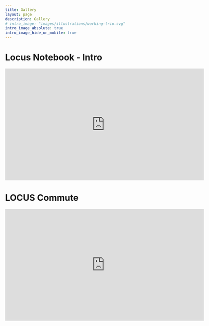 ```yaml
---
title: Gallery
layout: page
description: Gallery
# intro_image: "images/illustrations/working-trio.svg"
intro_image_absolute: true
intro_image_hide_on_mobile: true
---
```


# Locus Notebook - Intro

<iframe src="https://player.vimeo.com/video/500641896?h=db4788bd84" width="640" height="360" frameborder="0" allow="autoplay; fullscreen; picture-in-picture" allowfullscreen></iframe>

# LOCUS Commute

<iframe src="https://player.vimeo.com/video/650079340?h=d800c51fcf" width="640" height="360" frameborder="0" allow="autoplay; fullscreen; picture-in-picture" allowfullscreen></iframe>